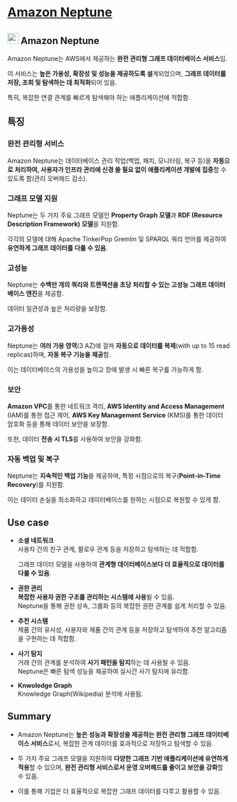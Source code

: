 # [Amazon Neptune](https://docs.aws.amazon.com/neptune/latest/userguide/intro.html)

## <img src = "https://github.com/user-attachments/assets/72b3c9ca-b290-4c8a-bf4b-ddcf3e7fd250" width = "25" height = "25"> Amazon Neptune

Amazon Neptune는 AWS에서 제공하는 **완전 관리형 그래프 데이터베이스 서비스**임.  

이 서비스는 **높은 가용성, 확장성 및 성능을 제공하도록 설**계되었으며, **그래프 데이터를 저장, 조회 및 탐색하는 데 최적화**되어 있음.  

특히, 복잡한 연결 관계를 빠르게 탐색해야 하는 애플리케이션에 적합함.

## 특징

### 완전 관리형 서비스

Amazon Neptune는 데이터베이스 관리 작업(백업, 패치, 모니터링, 복구 등)을 **자동으로 처리하여, 사용자가 인프라 관리에 신경 쓸 필요 없이 애플리케이션 개발에 집중**할 수 있도록 함(관리 오버헤드 감소).

### 그래프 모델 지원

Neptune는 두 가지 주요 그래프 모델인 **Property Graph 모델**과 **RDF (Resource Description Framework) 모델**을 지원함.  

각각의 모델에 대해 Apache TinkerPop Gremlin 및 SPARQL 쿼리 언어를 제공하여 **유연하게 그래프 데이터를 다룰 수 있음**.

### 고성능

Neptune는 **수백만 개의 쿼리와 트랜잭션을 초당 처리할 수 있는 고성능 그래프 데이터베이스 엔진**을 제공함.  

데이터 일관성과 높은 처리량을 보장함.

### 고가용성

Neptune는 **여러 가용 영역**(3 AZ)에 걸쳐 **자동으로 데이터를 복제**(with up to 15 read replicas)하며, **자동 복구 기능을 제공**함.  

이는 데이터베이스의 가용성을 높이고 장애 발생 시 빠른 복구를 가능하게 함.

### 보안

**Amazon VPC**를 통한 네트워크 격리, **AWS Identity and Access Management** (IAM)를 통한 접근 제어, **AWS Key Management Service** (KMS)를 통한 데이터 암호화 등을 통해 데이터 보안을 보장함. 

또한, 데이터 **전송 시 TLS**를 사용하여 보안을 강화함.

### 자동 백업 및 복구

Neptune는 **지속적인 백업 기능**을 제공하며, 특정 시점으로의 복구(**Point-in-Time Recovery**)를 지원함. 

이는 데이터 손실을 최소화하고 데이터베이스를 원하는 시점으로 복원할 수 있게 함.

## Use case

* **소셜 네트워크**  
    사용자 간의 친구 관계, 팔로우 관계 등을 저장하고 탐색하는 데 적합함. 
    
    그래프 데이터 모델을 사용하여 **관계형 데이터베이스보다 더 효율적으로 데이터를 다룰 수 있음**.

* **권한 관리**  
    **복잡한 사용자 권한 구조를 관리하는 시스템에 사용**될 수 있음.  
    Neptune을 통해 권한 상속, 그룹화 등의 복잡한 권한 관계를 쉽게 처리할 수 있음.

* **추천 시스템**  
    제품 간의 유사성, 사용자와 제품 간의 관계 등을 저장하고 탐색하여 추천 알고리즘을 구현하는 데 적합함.

* **사기 탐지**  
    거래 간의 관계를 분석하여 **사기 패턴을 탐지**하는 데 사용될 수 있음.  
    Neptune은 빠른 탐색 성능을 제공하여 실시간 사기 탐지에 유리함.

* **Knwoledge Graph**  
    Knowledge Graph(Wikipedia) 분석에 사용됨.

## Summary

* Amazon Neptune는 **높은 성능과 확장성을 제공하는 완전 관리형 그래프 데이터베이스 서비스**로서, 복잡한 관계 데이터를 효과적으로 저장하고 탐색할 수 있음.  

* 두 가지 주요 그래프 모델을 지원하여 **다양한 그래프 기반 애플리케이션에 유연하게 적용**할 수 있으며, **완전 관리형 서비스로서 운영 오버헤드를 줄이고 보안을 강화**할 수 있음.  

* 이를 통해 기업은 더 효율적으로 복잡한 그래프 데이터를 다루고 활용할 수 있음.